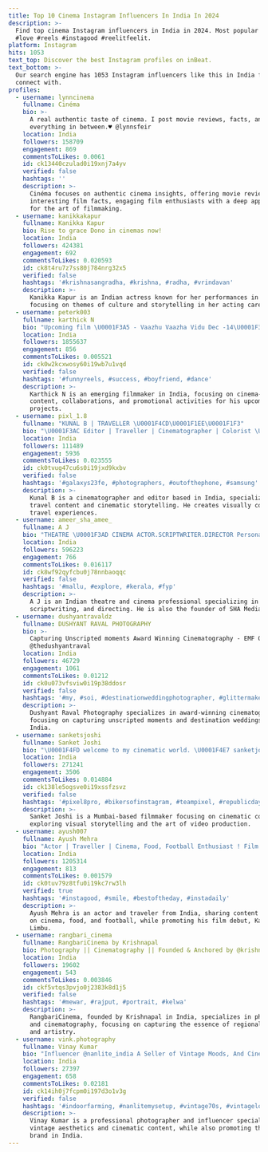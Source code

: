```yaml
---
title: Top 10 Cinema Instagram Influencers In India In 2024
description: >-
  Find top cinema Instagram influencers in India in 2024. Most popular hashtags:
  #love #reels #instagood #reelitfeelit.
platform: Instagram
hits: 1053
text_top: Discover the best Instagram profiles on inBeat.
text_bottom: >-
  Our search engine has 1053 Instagram influencers like this in India for you to
  connect with.
profiles:
  - username: lynncinema
    fullname: Cinéma
    bio: >-
      A real authentic taste of cinema. I post movie reviews, facts, and
      everything in between.♥️ @lynnsfeir
    location: India
    followers: 158709
    engagement: 869
    commentsToLikes: 0.0061
    id: ck13440czulad0i19xnj7a4yv
    verified: false
    hashtags: ''
    description: >-
      Cinéma focuses on authentic cinema insights, offering movie reviews and
      interesting film facts, engaging film enthusiasts with a deep appreciation
      for the art of filmmaking.
  - username: kanikkakapur
    fullname: Kanikka Kapur
    bio: Rise to grace Dono in cinemas now!
    location: India
    followers: 424381
    engagement: 692
    commentsToLikes: 0.020593
    id: ck8t4ru7z7ss80j784nrg32x5
    verified: false
    hashtags: '#krishnasangradha, #krishna, #radha, #vrindavan'
    description: >-
      Kanikka Kapur is an Indian actress known for her performances in cinema,
      focusing on themes of culture and storytelling in her acting career.
  - username: peterk003
    fullname: karthick N
    bio: "Upcoming film \U0001F3A5 - Vaazhu Vaazha Vidu Dec -14\U0001F382 சோதனைய தூக்கிப்போடு சாதனைய நோக்கி ஓடு YT page- @seniy.oo Me & Cinema\U0001F30D Collab & Shoot- @spot_lightpr"
    location: India
    followers: 1855637
    engagement: 856
    commentsToLikes: 0.005521
    id: ck0w2kcxwosy60i19wb7u1vqd
    verified: false
    hashtags: '#funnyreels, #success, #boyfriend, #dance'
    description: >-
      Karthick N is an emerging filmmaker in India, focusing on cinema-related
      content, collaborations, and promotional activities for his upcoming
      projects.
  - username: pixl_1.8
    fullname: "KUNAL B | TRAVELLER \U0001F4CD\U0001F1EE\U0001F1F3"
    bio: "\U0001F3AC Editor | Traveller | Cinematographer | Colorist \U0001F680 Follow for more Cinematic Feels ⚠️ Creating Unusual’s Usually! \U0001F3F4‍☠️ \U0001F4E9 DM/ Mail for Collabs"
    location: India
    followers: 111489
    engagement: 5936
    commentsToLikes: 0.023555
    id: ck0tvug47cu6s0i19jxd9kxbv
    verified: false
    hashtags: '#galaxys23fe, #photographers, #outofthephone, #samsung'
    description: >-
      Kunal B is a cinematographer and editor based in India, specializing in
      travel content and cinematic storytelling. He creates visually compelling
      travel experiences.
  - username: ameer_sha_amee_
    fullname: A J
    bio: "THEATRE \U0001F3AD CINEMA ACTOR.SCRIPTWRITER.DIRECTOR Personal - @ameer_here__ enquiries- shamedia555@gmail.com Founder of _ @sha__media"
    location: India
    followers: 596223
    engagement: 766
    commentsToLikes: 0.016117
    id: ck8wf92qyfcbu0j78nnbaoqqc
    verified: false
    hashtags: '#mallu, #explore, #kerala, #fyp'
    description: >-
      A J is an Indian theatre and cinema professional specializing in acting,
      scriptwriting, and directing. He is also the founder of SHA Media.
  - username: dushyantravaldz
    fullname: DUSHYANT RAVAL PHOTOGRAPHY
    bio: >-
      Capturing Unscripted moments Award Winning Cinematography - EMF Other side
      @thedushyantraval
    location: India
    followers: 46729
    engagement: 1061
    commentsToLikes: 0.01212
    id: ck0u073vfsviw0i19p38ddosr
    verified: false
    hashtags: '#my, #soi, #destinationweddingphotographer, #glittermakeup'
    description: >-
      Dushyant Raval Photography specializes in award-winning cinematography,
      focusing on capturing unscripted moments and destination weddings in
      India.
  - username: sanketsjoshi
    fullname: Sanket Joshi
    bio: "\U0001F4FD️ welcome to my cinematic world. \U0001F4E7 sanketjoshi97@gmail.com \U0001F4CD Mumbai, India."
    location: India
    followers: 271241
    engagement: 3506
    commentsToLikes: 0.014884
    id: ck138le5ogsve0i19xssfzsvz
    verified: false
    hashtags: '#pixel8pro, #bikersofinstagram, #teampixel, #republicday'
    description: >-
      Sanket Joshi is a Mumbai-based filmmaker focusing on cinematic content,
      exploring visual storytelling and the art of video production.
  - username: ayush007
    fullname: Ayush Mehra
    bio: "Actor | Traveller | Cinema, Food, Football Enthusiast ! Film Debut - Kacchey Limbu (Jio cinemas) Facebook page \U0001F447"
    location: India
    followers: 1205314
    engagement: 813
    commentsToLikes: 0.001579
    id: ck0tuv79z8tfu0i19kc7rw3lh
    verified: true
    hashtags: '#instagood, #smile, #bestoftheday, #instadaily'
    description: >-
      Ayush Mehra is an actor and traveler from India, sharing content focused
      on cinema, food, and football, while promoting his film debut, Kacchey
      Limbu.
  - username: rangbari_cinema
    fullname: RangbariCinema by Krishnapal
    bio: Photography || Cinematography || Founded & Anchored by @krishnapal_1991
    location: India
    followers: 19602
    engagement: 543
    commentsToLikes: 0.003846
    id: ckf5vtqs3pvjo0j2383k8d1j5
    verified: false
    hashtags: '#mewar, #rajput, #portrait, #kelwa'
    description: >-
      RangbariCinema, founded by Krishnapal in India, specializes in photography
      and cinematography, focusing on capturing the essence of regional culture
      and artistry.
  - username: vink.photography
    fullname: Vinay Kumar
    bio: "Influencer @nanlite_india A Seller of Vintage Moods, And Cinematic Reels #Wevinked . Register for the #WeVinked Masterclass below\U0001F53D"
    location: India
    followers: 27397
    engagement: 658
    commentsToLikes: 0.02181
    id: ck14ih0j7fcpm0i197d3o1v3g
    verified: false
    hashtags: '#indoorfarming, #nanlitemysetup, #vintage70s, #vintagelooks'
    description: >-
      Vinay Kumar is a professional photographer and influencer specializing in
      vintage aesthetics and cinematic content, while also promoting the Nanlite
      brand in India.
---
```


